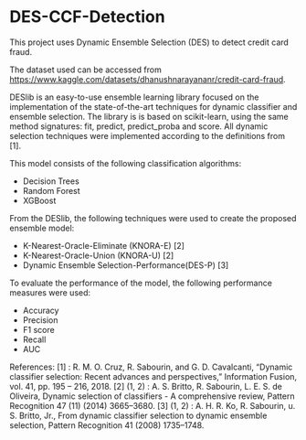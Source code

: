 # DES-CCF-Detection

This project uses Dynamic Ensemble Selection (DES) to detect credit card fraud.

The dataset used can be accessed from https://www.kaggle.com/datasets/dhanushnarayananr/credit-card-fraud.

DESlib is an easy-to-use ensemble learning library focused on the implementation of the state-of-the-art techniques for dynamic classifier and ensemble selection. The library is is based on scikit-learn, using the same method signatures: fit, predict, predict_proba and score. All dynamic selection techniques were implemented according to the definitions from [1].

This model consists of the following classification algorithms:
* Decision Trees
* Random Forest
* XGBoost
        
From the DESlib, the following techniques were used to create the proposed ensemble model:
* K-Nearest-Oracle-Eliminate (KNORA-E) [2]
* K-Nearest-Oracle-Union (KNORA-U) [2]
* Dynamic Ensemble Selection-Performance(DES-P) [3]
        
To evaluate the performance of the model, the following performance measures were used:
* Accuracy
* Precision
* F1 score
* Recall
* AUC
       
References:
[1]	: R. M. O. Cruz, R. Sabourin, and G. D. Cavalcanti, “Dynamic classifier selection: Recent advances and perspectives,” Information Fusion, vol. 41, pp. 195 – 216, 2018.
[2]	(1, 2) : A. S. Britto, R. Sabourin, L. E. S. de Oliveira, Dynamic selection of classifiers - A comprehensive review, Pattern Recognition 47 (11) (2014) 3665–3680.
[3]	(1, 2) : A. H. R. Ko, R. Sabourin, u. S. Britto, Jr., From dynamic classifier selection to dynamic ensemble selection, Pattern Recognition 41 (2008) 1735–1748.
